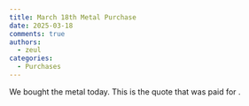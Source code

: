 ```yaml
---
title: March 18th Metal Purchase
date: 2025-03-18
comments: true
authors:
  - zeul
categories:
  - Purchases
---
```


We bought the metal today. This is the quote that was paid for .
